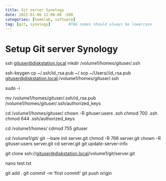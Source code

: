 ```yaml
---
title: Git server Synology
date: 2022-01-06 12:00:00 -500
categories: [homelab, software]
tag: [git, synology]        #TAG names should always be lowercase
---
```


# Setup Git server Synology
ssh gituser@diskstation.local
mkdir /volume1/homes/gituser/.ssh

ssh-keygen
cp ~/.ssh/id_rsa.pub ~/
scp ~/Users/<user>/id_rsa.pub gituser@diskstation.local:/volume1/homes/gituser/.ssh

sudo -i

mv /volume1/homes/gituser/.ssh/id_rsa.pub /volume1/homes/gituser/.ssh/authorized_keys

cd /volume1/homes/gituser/
chown -R gituser:users .ssh
chmod 700 .ssh
chmod 644 .ssh/authorized_keys

cd /volume1/homes/
cdmod 755 gituser

cd /volume1/git/
git --bare init server.git
chmod -R 766 server.git
chown -R gituser:users server.git
cd server.git
git update-server-info

git clone ssh://gituser@diskstation.local/volume1/git/server.git

nano test.txt

git add .
git commit -m ‘first commit’ 
git push origin
